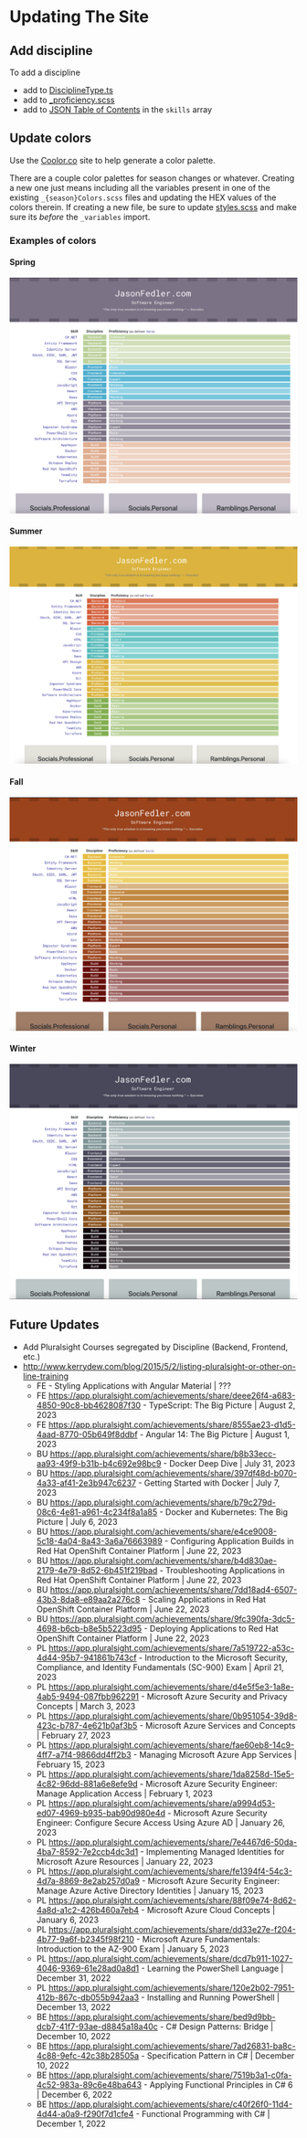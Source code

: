 # Updating The Site

## Add discipline

To add a discipline

- add to [DisciplineType.ts](./src/enums/DisciplineType.ts)
- add to [_proficiency.scss](./scss/_proficiency.scss)
- add to [JSON Table of Contents](./src/toc.json) in the `skills` array

## Update colors

Use the [Coolor.co](https://coolors.co/generate) site to help generate a color palette.

There are a couple color palettes for season changes or whatever. Creating a new one just means including all the variables present in one of the existing `_{season}Colors.scss` files and updating the HEX values of the colors therein. If creating a new file, be sure to update [styles.scss](./scss/styles.scss) and make sure its _before_ the `_variables` import.

### Examples of colors

#### Spring

![spring color palette](./img/spring-colors.png)

#### Summer

![summer color palette](./img/summer-colors.png)

#### Fall

![fall color palette](./img/fall-colors.png)

#### Winter

![winter color palette](./img/winter-colors.png)

## Future Updates


- Add Pluralsight Courses segregated by Discipline (Backend, Frontend, etc.)
- http://www.kerrydew.com/blog/2015/5/2/listing-pluralsight-or-other-on-line-training
    - FE  - Styling Applications with Angular Material | ???
    - FE https://app.pluralsight.com/achievements/share/deee26f4-a683-4850-90c8-bb4628087f30 - TypeScript: The Big Picture | August 2, 2023
    - FE https://app.pluralsight.com/achievements/share/8555ae23-d1d5-4aad-8770-05b649f8ddbf - Angular 14: The Big Picture | August 1, 2023
    - BU https://app.pluralsight.com/achievements/share/b8b33ecc-aa93-49f9-b31b-b4c692e98bc9 - Docker Deep Dive | July 31, 2023
    - BU https://app.pluralsight.com/achievements/share/397df48d-b070-4a33-af41-2e3b947c6237 - Getting Started with Docker | July 7, 2023
    - BU https://app.pluralsight.com/achievements/share/b79c279d-08c6-4e81-a961-4c234f8a1a85 - Docker and Kubernetes: The Big Picture | July 6, 2023
    - BU https://app.pluralsight.com/achievements/share/e4ce9008-5c18-4a04-8a43-3a6a76663989 - Configuring Application Builds in Red Hat OpenShift Container Platform | June 22, 2023
    - BU https://app.pluralsight.com/achievements/share/b4d830ae-2179-4e79-8d52-6b451f219bad - Troubleshooting Applications in Red Hat OpenShift Container Platform | June 22, 2023
    - BU https://app.pluralsight.com/achievements/share/7dd18ad4-6507-43b3-8da8-e89aa2a276c8 - Scaling Applications in Red Hat OpenShift Container Platform | June 22, 2023
    - BU https://app.pluralsight.com/achievements/share/9fc390fa-3dc5-4698-b6cb-b8e5b5223d95 - Deploying Applications to Red Hat OpenShift Container Platform | June 22, 2023
    - PL https://app.pluralsight.com/achievements/share/7a519722-a53c-4d44-95b7-941861b743cf - Introduction to the Microsoft Security, Compliance, and Identity Fundamentals (SC-900) Exam | April 21, 2023
    - PL https://app.pluralsight.com/achievements/share/d4e5f5e3-1a8e-4ab5-9494-087fbb962291 - Microsoft Azure Security and Privacy Concepts | March 3, 2023
    - PL https://app.pluralsight.com/achievements/share/0b951054-39d8-423c-b787-4e621b0af3b5 - Microsoft Azure Services and Concepts | February 27, 2023
    - PL https://app.pluralsight.com/achievements/share/fae60eb8-14c9-4ff7-a7f4-9866dd4ff2b3 - Managing Microsoft Azure App Services | February 15, 2023
    - PL https://app.pluralsight.com/achievements/share/1da8258d-15e5-4c82-96dd-881a6e8efe9d - Microsoft Azure Security Engineer: Manage Application Access | February 1, 2023
    - PL https://app.pluralsight.com/achievements/share/a9994d53-ed07-4969-b935-bab90d980e4d - Microsoft Azure Security Engineer: Configure Secure Access Using Azure AD | January 26, 2023
    - PL https://app.pluralsight.com/achievements/share/7e4467d6-50da-4ba7-8592-7e2ccb4dc3d1 - Implementing Managed Identities for Microsoft Azure Resources | January 22, 2023
    - PL https://app.pluralsight.com/achievements/share/fe1394f4-54c3-4d7a-8869-8e2ab257d0a9 - Microsoft Azure Security Engineer: Manage Azure Active Directory Identities | January 15, 2023
    - PL https://app.pluralsight.com/achievements/share/88f09e74-8d62-4a8d-a1c2-426b460a7eb4 - Microsoft Azure Cloud Concepts | January 6, 2023
    - PL https://app.pluralsight.com/achievements/share/dd33e27e-f204-4b77-9a6f-b2345f98f210 - Microsoft Azure Fundamentals: Introduction to the AZ-900 Exam | January 5, 2023
    - PL https://app.pluralsight.com/achievements/share/dcd7b911-1027-4046-9369-61e28ad0a8d1 - Learning the PowerShell Language | December 31, 2022
    - PL https://app.pluralsight.com/achievements/share/120e2b02-7951-412b-867c-db055b942aa3 - Installing and Running PowerShell | December 13, 2022
    - BE https://app.pluralsight.com/achievements/share/bed9d9bb-dcb7-41f7-93ae-d8845a18a40c - C# Design Patterns: Bridge | December 10, 2022
    - BE https://app.pluralsight.com/achievements/share/7ad26831-ba8c-4c88-9efc-42c38b28505a - Specification Pattern in C# | December 10, 2022
    - BE https://app.pluralsight.com/achievements/share/7519b3a1-c0fa-4c52-983a-89c6e48ba643 - Applying Functional Principles in C# 6 | December 6, 2022
    - BE https://app.pluralsight.com/achievements/share/c40f26f0-11d4-4d44-a0a9-f290f7d1cfe4 - Functional Programming with C# | December 1, 2022
